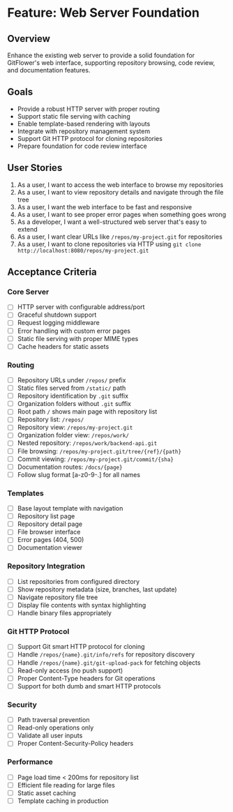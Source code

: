# Feature: Web Server Foundation

## Overview
Enhance the existing web server to provide a solid foundation for GitFlower's web interface, supporting repository browsing, code review, and documentation features.

## Goals
- Provide a robust HTTP server with proper routing
- Support static file serving with caching
- Enable template-based rendering with layouts
- Integrate with repository management system
- Support Git HTTP protocol for cloning repositories
- Prepare foundation for code review interface

## User Stories

1. As a user, I want to access the web interface to browse my repositories
2. As a user, I want to view repository details and navigate through the file tree
3. As a user, I want the web interface to be fast and responsive
4. As a user, I want to see proper error pages when something goes wrong
5. As a developer, I want a well-structured web server that's easy to extend
6. As a user, I want clear URLs like `/repos/my-project.git` for repositories
7. As a user, I want to clone repositories via HTTP using `git clone http://localhost:8080/repos/my-project.git`

## Acceptance Criteria

### Core Server
- [ ] HTTP server with configurable address/port
- [ ] Graceful shutdown support
- [ ] Request logging middleware
- [ ] Error handling with custom error pages
- [ ] Static file serving with proper MIME types
- [ ] Cache headers for static assets

### Routing
- [ ] Repository URLs under `/repos/` prefix
- [ ] Static files served from `/static/` path  
- [ ] Repository identification by `.git` suffix
- [ ] Organization folders without `.git` suffix
- [ ] Root path `/` shows main page with repository list
- [ ] Repository list: `/repos/`
- [ ] Repository view: `/repos/my-project.git`
- [ ] Organization folder view: `/repos/work/`
- [ ] Nested repository: `/repos/work/backend-api.git`
- [ ] File browsing: `/repos/my-project.git/tree/{ref}/{path}`
- [ ] Commit viewing: `/repos/my-project.git/commit/{sha}`
- [ ] Documentation routes: `/docs/{page}`
- [ ] Follow slug format [a-z0-9-.] for all names

### Templates
- [ ] Base layout template with navigation
- [ ] Repository list page
- [ ] Repository detail page
- [ ] File browser interface
- [ ] Error pages (404, 500)
- [ ] Documentation viewer

### Repository Integration
- [ ] List repositories from configured directory
- [ ] Show repository metadata (size, branches, last update)
- [ ] Navigate repository file tree
- [ ] Display file contents with syntax highlighting
- [ ] Handle binary files appropriately

### Git HTTP Protocol
- [ ] Support Git smart HTTP protocol for cloning
- [ ] Handle `/repos/{name}.git/info/refs` for repository discovery
- [ ] Handle `/repos/{name}.git/git-upload-pack` for fetching objects
- [ ] Read-only access (no push support)
- [ ] Proper Content-Type headers for Git operations
- [ ] Support for both dumb and smart HTTP protocols

### Security
- [ ] Path traversal prevention
- [ ] Read-only operations only
- [ ] Validate all user inputs
- [ ] Proper Content-Security-Policy headers

### Performance
- [ ] Page load time < 200ms for repository list
- [ ] Efficient file reading for large files
- [ ] Static asset caching
- [ ] Template caching in production